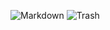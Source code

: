 ![Markdown](https://thearchyhelios.com/images/INF404/logo-markdown.png)
![Trash](https://thearchyhelios.com/images/%E6%9D%82%E9%A1%B9/trash.png)
